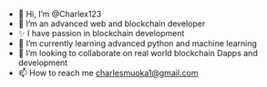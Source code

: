 - 👋 Hi, I’m @Charlex123
- 👀 I’m an advanced web and blockchain developer
- ✨ I have passion in blockchain development
- 🌱 I’m currently learning advanced python and machine learning
- 💞️ I’m looking to collaborate on real world blockchain Dapps and development
- 📫 How to reach me charlesmuoka1@gmail.com

<!---
Charlex123/Charlex123 is a ✨ special ✨ repository because its `README.md` (this file) appears on your GitHub profile.
You can click the Preview link to take a look at your changes.
--->
